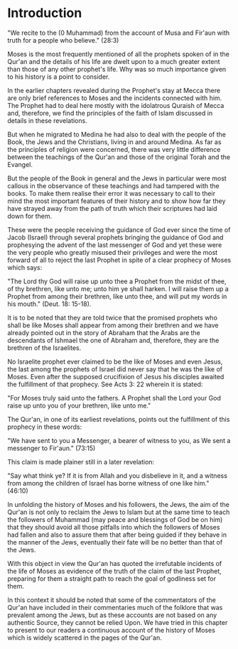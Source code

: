 Introduction
============

"We recite to the (0 Muhammad) from the account of Musa and Fir'aun
with truth for a people who believe." (28:3)

Moses is the most frequently mentioned of all the prophets spoken of in
the Qur'an and the details of his life are dwelt upon to a much greater
extent than those of any other prophet's life. Why was so much
importance given to his history is a point to consider.

In the earlier chapters revealed during the Prophet's stay at Mecca
there are only brief references to Moses and the incidents connected
with him. The Prophet had to deal here mostly with the idolatrous
Quraish of Mecca and, therefore, we find the principles of the faith of
Islam discussed in details in these revelations.

But when he migrated to Medina he had also to deal with the people of
the Book, the Jews and the Christians, living in and around Medina. As
far as the principles of religion were concerned, there was very little
difference between the teachings of the Qur'an and those of the original
Torah and the Evangel.

But the people of the Book in general and the Jews in particular were
most callous in the observance of these teachings and had tampered with
the books. To make them realise their error it was necessary to call to
their mind the most important features of their history and to show how
far they have strayed away from the path of truth which their scriptures
had laid down for them.

These were the people receiving the guidance of God ever since the time
of Jacob (Israel) through several prophets bringing the guidance of God
and prophesying the advent of the last messenger of God and yet these
were the very people who greatly misused their privileges and were the
most forward of all to reject the last Prophet in spite of a clear
prophecy of Moses which says:

"The Lord thy God will raise up unto thee a Prophet from the midst of
thee, of thy brethren, like unto me; unto him ye shall harken. I will
raise them up a Prophet from among their brethren, like unto thee, and
will put my words in his mouth." (Deut. 18: 15-18).

It is to be noted that they are told twice that the promised prophets
who shall be like Moses shall appear from among their brethren and we
have already pointed out in the story of Abraham that the Arabs are the
descendants of Ishmael the one of Abraham and, therefore, they are the
brethren of the Israelites.

No Israelite prophet ever claimed to be the like of Moses and even
Jesus, the last among the prophets of Israel did never say that he was
the like of Moses. Even after the supposed crucifixion of Jesus his
disciples awaited the fulfillment of that prophecy. See Acts 3: 22
wherein it is stated:

"For Moses truly said unto the fathers. A Prophet shall the Lord your
God raise up unto you of your brethren, like unto me."

The Qur'an, in one of its earliest revelations, points out the
fulfillment of this prophecy in these words:

"We have sent to you a Messenger, a bearer of witness to you, as We
sent a messenger to Fir'aun." (73:15)

This claim is made plainer still in a later revelation:

"Say what think ye? If it is from Allah and you disbelieve in it, and a
witness from among the children of Israel has borne witness of one like
him." (46:10)

In unfolding the history of Moses and his followers, the Jews, the aim
of the Qur'an is not only to reclaim the Jews to Islam but at the same
time to teach the followers of Muhammad (may peace and blessings of God
be on him) that they should avoid all those pitfalls into which the
followers of Moses had fallen and also to assure them that after being
guided if they behave in the manner of the Jews, eventually their fate
will be no better than that of the Jews.

With this object in view the Qur'an has quoted the irrefutable
incidents of the life of Moses as evidence of the truth of the claim of
the last Prophet, preparing for them a straight path to reach the goal
of godliness set for them.

In this context it should be noted that some of the commentators of the
Qur'an have included in their commentaries much of the folklore that was
prevalent among the Jews, but as these accounts are not based on any
authentic Source, they cannot be relied Upon. We have tried in this
chapter to present to our readers a continuous account of the history of
Moses which is widely scattered in the pages of the Qur'an.


